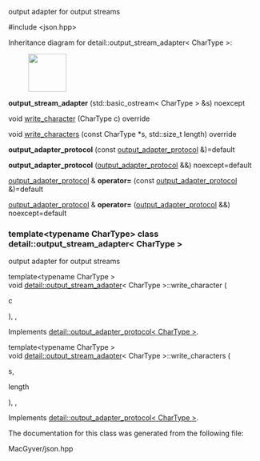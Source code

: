 <div id="classdetail_1_1output__stream__adapter">

</div>

<span id="classdetail_1_1output__stream__adapter"
label="classdetail_1_1output__stream__adapter"></span>

output adapter for output streams

\#include $<$json.hpp$>$

Inheritance diagram for detail::output_stream_adapter$<$ CharType $>$:

<figure>
<div class="center">
<img src="classdetail_1_1output__stream__adapter" style="height:2cm" />
</div>
</figure>

<div class="DoxyCompactItemize">

<span id="classdetail_1_1output__stream__adapter_a1fcebb3df911763e1d92caa2a5416620"
label="classdetail_1_1output__stream__adapter_a1fcebb3df911763e1d92caa2a5416620"></span>
**output_stream_adapter** (std::basic_ostream$<$ CharType $>$ &s)
noexcept

void
[write_character](#classdetail_1_1output__stream__adapter_a4267cde53202637ff7d7b877fb9ac859)
(CharType c) override

void
[write_characters](#classdetail_1_1output__stream__adapter_a19fd5667f311a1dcd86469c25c21d13d)
(const CharType $\ast$s, std::size_t length) override

</div>

<div class="DoxyCompactItemize">

**output_adapter_protocol** (const
[output_adapter_protocol](#structdetail_1_1output__adapter__protocol)
&)=default

**output_adapter_protocol**
([output_adapter_protocol](#structdetail_1_1output__adapter__protocol)
&&) noexcept=default

[output_adapter_protocol](#structdetail_1_1output__adapter__protocol) &
**operator=** (const
[output_adapter_protocol](#structdetail_1_1output__adapter__protocol)
&)=default

[output_adapter_protocol](#structdetail_1_1output__adapter__protocol) &
**operator=**
([output_adapter_protocol](#structdetail_1_1output__adapter__protocol)
&&) noexcept=default

</div>

### template$<$typename CharType$>$ class detail::output_stream_adapter$<$ CharType $>$

output adapter for output streams

<span id="classdetail_1_1output__stream__adapter_a4267cde53202637ff7d7b877fb9ac859"
label="classdetail_1_1output__stream__adapter_a4267cde53202637ff7d7b877fb9ac859"></span>

template$<$typename CharType $>$  
void
[detail::output_stream_adapter](#classdetail_1_1output__stream__adapter)$<$
CharType $>$::write_character (

<div class="DoxyParamCaption">

c

</div>

), ,

Implements
[detail::output_adapter_protocol$<$ CharType $>$](#structdetail_1_1output__adapter__protocol).

<span id="classdetail_1_1output__stream__adapter_a19fd5667f311a1dcd86469c25c21d13d"
label="classdetail_1_1output__stream__adapter_a19fd5667f311a1dcd86469c25c21d13d"></span>

template$<$typename CharType $>$  
void
[detail::output_stream_adapter](#classdetail_1_1output__stream__adapter)$<$
CharType $>$::write_characters (

<div class="DoxyParamCaption">

s,

length

</div>

), ,

Implements
[detail::output_adapter_protocol$<$ CharType $>$](#structdetail_1_1output__adapter__protocol).

The documentation for this class was generated from the following file:

<div class="DoxyCompactItemize">

MacGyver/json.hpp

</div>
